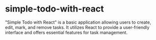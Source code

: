 # simple-todo-with-react
"Simple Todo with React" is a basic application allowing users to create, edit, mark, and remove tasks. It utilizes React to provide a user-friendly interface and offers essential features for task management.

